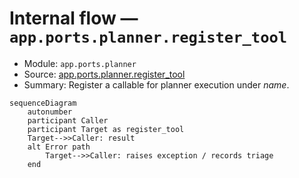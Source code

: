# Internal flow — `app.ports.planner.register_tool`

- Module: `app.ports.planner`
- Source: [app.ports.planner.register_tool](../Src/backend/app/ports/planner.py#L24)
- Summary: Register a callable for planner execution under *name*.

```mermaid
sequenceDiagram
    autonumber
    participant Caller
    participant Target as register_tool
    Target-->>Caller: result
    alt Error path
        Target-->>Caller: raises exception / records triage
    end
```